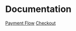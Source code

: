 # Documentation

[Payment Flow](https://github.com/hansekontor/cmpct-dev-guide/blob/main/guide.md)
[Checkout](https://github.com/hansekontor/cmpct-dev-guide/blob/main/checkout.md)